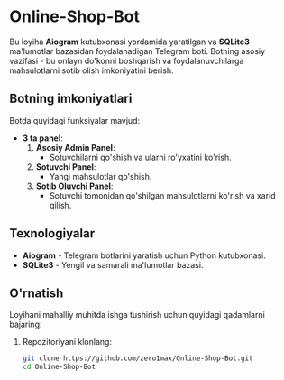 # Online-Shop-Bot

Bu loyiha **Aiogram** kutubxonasi yordamida yaratilgan va **SQLite3** ma'lumotlar bazasidan foydalanadigan Telegram boti. Botning asosiy vazifasi - bu onlayn do'konni boshqarish va foydalanuvchilarga mahsulotlarni sotib olish imkoniyatini berish.

## Botning imkoniyatlari

Botda quyidagi funksiyalar mavjud:

- **3 ta panel**:
  1. **Asosiy Admin Panel**:
     - Sotuvchilarni qo'shish va ularni ro'yxatini ko'rish.
  2. **Sotuvchi Panel**:
     - Yangi mahsulotlar qo'shish.
  3. **Sotib Oluvchi Panel**:
     - Sotuvchi tomonidan qo'shilgan mahsulotlarni ko'rish va xarid qilish.

## Texnologiyalar

- **Aiogram** - Telegram botlarini yaratish uchun Python kutubxonasi.
- **SQLite3** - Yengil va samarali ma'lumotlar bazasi.

## O'rnatish

Loyihani mahalliy muhitda ishga tushirish uchun quyidagi qadamlarni bajaring:

1. Repozitoriyani klonlang:
   ```bash
   git clone https://github.com/zero1max/Online-Shop-Bot.git
   cd Online-Shop-Bot
